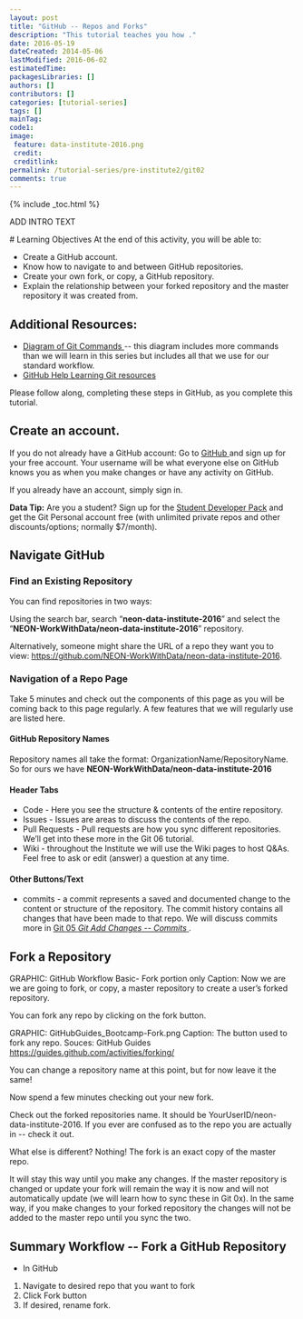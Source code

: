 ```yaml
---
layout: post
title: "GitHub -- Repos and Forks"
description: "This tutorial teaches you how ."
date: 2016-05-19
dateCreated: 2014-05-06
lastModified: 2016-06-02
estimatedTime: 
packagesLibraries: []
authors: []
contributors: []
categories: [tutorial-series]
tags: []
mainTag:
code1: 
image:
 feature: data-institute-2016.png
 credit:
 creditlink:
permalink: /tutorial-series/pre-institute2/git02
comments: true
---
```


{% include _toc.html %}

ADD INTRO TEXT

<div id="objectives" markdown="1">
# Learning Objectives
At the end of this activity, you will be able to: 

* Create a GitHub account.
* Know how to navigate to and between GitHub repositories.
* Create your own fork, or copy, a GitHub repository. 
* Explain the relationship between your forked repository and the master 
repository it was created from. 

## Additional Resources: 

* <a href="http://rogerdudler.github.io/git-guide/files/git_cheat_sheet.pdf" target="_blank"> Diagram of Git Commands </a>
-- this diagram includes more commands than we will 
learn in this series but includes all that we use for our standard workflow.
* <a href="http://https://help.github.com/articles/good-resources-for-learning-git-and-github/" target="_blank"> GitHub Help Learning Git resources </a> 

</div>

Please follow along, completing these steps in GitHub, as you complete this tutorial. 

## Create an account.
If you do not already have a GitHub account: 
Go to <a href="http://github.com" target="_blank" >GitHub </a> and sign up for 
your free account. Your username will be what everyone else on GitHub knows you 
as when you make changes or have any activity on GitHub.

If you already have an account, simply sign in. 

<i class="fa fa-star"></i> **Data Tip:** Are you a student? Sign up for the 
<a href="https://education.github.com/pack" target="_blank" >Student Developer Pack</a>
and get the Git Personal account free (with unlimited private repos and other 
discounts/options; normally $7/month). 

## Navigate GitHub

### Find an Existing Repository
You can find repositories in two ways: 

Using the search bar, search “**neon-data-institute-2016**” and select the 
“**NEON-WorkWithData/neon-data-institute-2016**” repository. 

Alternatively, someone might share the URL of a repo they want you to view:
<a href="https://github.com/NEON-WorkWithData/neon-data-institute-2016" target="_blank"> https://github.com/NEON-WorkWithData/neon-data-institute-2016</a>. 

### Navigation of a Repo Page
Take 5 minutes and check out the components of this page as you will be coming 
back to this page regularly. A few features that we will regularly use are 
listed here.

#### GitHub Repository Names
Repository names all take the format: OrganizationName/RepositoryName. So for 
ours we have **NEON-WorkWithData/neon-data-institute-2016**

#### Header Tabs 

* Code - Here you see the structure & contents of the entire repository.
* Issues - Issues are areas to discuss the contents of the repo. 
* Pull Requests - Pull requests are how you sync different repositories. We’ll 
get into these more in the Git 06 tutorial.
* Wiki - throughout the Institute we will use the Wiki pages to host Q&As. Feel 
free to ask or edit (answer) a question at any time. 

#### Other Buttons/Text

* commits - a commit represents a saved and documented change to the content or 
structure of the repository. The commit history contains all changes that have 
been made to that repo. We will discuss commits more in 
<a href="{{ site.baseurl }}/tutorial-series/pre-institute2/git02" target="_blank"> Git 05 *Git Add Changes -- Commits* </a>. 

## Fork a Repository 

GRAPHIC: GitHub Workflow Basic- Fork portion only
Caption: Now we are we are going to fork, or copy, a master repository to create a user’s forked repository. 

You can fork any repo by clicking on the fork button. 

GRAPHIC: GitHubGuides_Bootcamp-Fork.png 
Caption: The button used to fork any repo. Souces: GitHub Guides https://guides.github.com/activities/forking/ 

You can change a repository name at this point, but for now leave it the same! 

Now spend a few minutes checking out your new fork. 

Check out the forked repositories name. It should be YourUserID/neon-data-institute-2016. If you ever are confused as to the repo you are actually in -- check it out. 

What else is different? Nothing! The fork is an exact copy of the master repo. 

It will stay this way until you make any changes. If the master repository is changed or update your fork will remain the way it is now and will not automatically update (we will learn how to sync these in Git 0x). In the same way, if you make changes to your forked repository the changes will not be added to the master repo until you sync the two. 

## Summary Workflow -- Fork a GitHub Repository

* In GitHub

1. Navigate to desired repo that you want to fork
2. Click Fork button
3. If desired, rename fork. 

